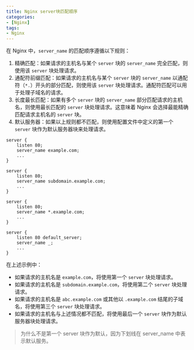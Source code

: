 ```yaml
---
title: Nginx server块匹配顺序
categories:
- [Nginx]
tags:
- Nginx
---
```




在 Nginx 中，`server_name` 的匹配顺序遵循以下规则：

1. 精确匹配：如果请求的主机名与某个 `server` 块的 `server_name` 完全匹配，则使用该 `server` 块处理请求。
2. 通配符前缀匹配：如果请求的主机名与某个 `server` 块的 `server_name` 以通配符（`*.`）开头的部分匹配，则使用该 `server` 块处理请求。通配符匹配可以用于处理子域名的请求。
3. 长度最长匹配：如果有多个 `server` 块的 `server_name` 部分匹配请求的主机名，则使用最长匹配的 `server` 块处理请求。这意味着 Nginx 会选择最能精确匹配请求主机名的 `server` 块。
5. 默认服务器：如果以上规则都不匹配，则使用配置文件中定义的第一个 `server` 块作为默认服务器块来处理请求。

```nginx
server {
    listen 80;
    server_name example.com;
    ...
}

server {
    listen 80;
    server_name subdomain.example.com;
    ...
}

server {
    listen 80;
    server_name *.example.com;
    ...
}

server {
    listen 80 default_server;
    server_name _;
    ...
}

```

在上述示例中：

- 如果请求的主机名是 `example.com`，将使用第一个 `server` 块处理请求。
- 如果请求的主机名是 `subdomain.example.com`，将使用第二个 `server` 块处理请求。
- 如果请求的主机名是 `abc.example.com` 或其他以 `.example.com` 结尾的子域名，将使用第三个 `server` 块处理请求。
- 如果请求的主机名与上述情况都不匹配，将使用最后一个 `server` 块作为默认服务器块处理请求。

> 为什么不是第一个 server 块作为默认，因为下划线在 server_name 中表示默认服务。

